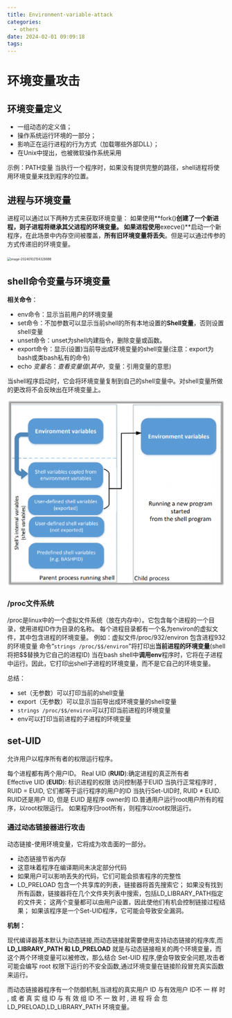 ```yaml
---
title: Environment-variable-attack
categories:
  - others
date: 2024-02-01 09:09:18
tags:
---
```


# 环境变量攻击

## 环境变量定义

- 一组动态的定义值；
- 操作系统运行环境的一部分；
- 影响正在运行进程的行为方式（加载哪些外部DLL）；
- 在Unix中提出，也被微软操作系统采用

<!-- more -->

 示例：PATH变量
 当执行一个程序时，如果没有提供完整的路径，shell进程将使用环境变量来找到程序的位置。

## 进程与环境变量

进程可以通过以下两种方式来获取环境变量：
如果使用**fork()**创建了一个新进程，则子进程将继承其父进程的环境变量。
如果进程使用**execve()**启动一个新程序，在此场景中内存空间被覆盖，**所有旧环境变量将丢失**。但是可以通过传参的方式传递旧的环境变量。

<img src="https://s2.loli.net/2024/02/12/ZSOTq4bIvodnzNG.png" alt="image-20240102154328886" style="zoom: 50%;" />

## shell命令变量与环境变量

**相关命令**：

-  env命令：显示当前用户的环境变量
-  set命令：不加参数可以显示当前shell的所有本地设置的**Shell变量**，否则设置shell变量
-  unset命令：unset为shell内建指令，删除变量或函数。
-  export命令：显示(设置)当前导出成环境变量的shell变量(注意：export为bash或类bash私有的命令)
-  echo $变量名：查看变量值(其中，$变量：引用变量的意思)



当shell程序启动时，它会将环境变量复制到自己的shell变量中。对shell变量所做的更改将不会反映出在环境变量上。

![image-20240102155752108](../img/5rLOqIHSgAGn3TQ.png)

### /proc文件系统

/proc是linux中的一个虚拟文件系统（放在内存中）。它包含每个进程的一个目录，使用进程ID作为目录的名称。
每个进程目录都有一个名为environ的虚拟文件，其中包含进程的环境变量。
例如：虚拟文件/proc/932/environ 包含进程932的环境变量
命令“`strings /proc/$$/environ`”将打印出**当前进程的环境变量**(shell将把$$替换为它自己的进程ID)
当在bash shell中**调用env**程序时，它将在子进程中运行。因此，它打印出shell子进程的环境变量，而不是它自己的环境变量。



总结：

- set（无参数）可以打印当前的shell变量
- export（无参数）可以显示当前导出成环境变量的shell变量
- `strings /proc/$$/environ`可以打印当前进程的环境变量
- env可以打印当前进程的子进程的环境变量

## set-UID

允许用户以程序所有者的权限运行程序。 

每个进程都有两个用户ID。 
Real UID (**RUID**):确定进程的真正所有者	
Effective UID (**EUID**): 标识进程的权限
访问控制基于EUID
当执行正常程序时 , RUID = EUID, 它们都等于运行程序的用户的ID
当执行Set-UID时, RUID ≠ EUID. RUID还是用户 ID, 但是 EUID 是程序 owner的 ID.普通用户运行root用户所有的程序，以root权限运行。
如果程序归root所有，则程序以root权限运行。

### 通过动态链接器进行攻击

动态链接-使用环境变量，它将成为攻击面的一部分。

- 动态链接节省内存
- 这意味着程序在编译期间未决定部分代码
- 如果用户可以影响丢失的代码，它们可能会损害程序的完整性
- LD_PRELOAD 包含一个共享库的列表，链接器将首先搜索它；
  如果没有找到所有函数，链接器将在几个文件夹列表中搜索，包括LD_LIBRARY_PATH指定的文件夹；
  这两个变量都可以由用户设置，因此使他们有机会控制链接过程结果；
  如果该程序是一个Set-UID程序，它可能会导致安全漏洞。

**机制：**

现代编译器基本默认为动态链接,而动态链接就需要使用支持动态链接的程序库,而 **LD_LIBRARY_PATH 和 LD_PRELOAD** 就是与动态链接相关的两个环境变量，而这个两个环境变量可以被修改，那么结合 Set-UID 程序,便会导致安全问题,攻击者可能会编写 root 权限下运行的不安全函数,通过环境变量在链接阶段冒充真实函数来运行。

而动态链接器程序有一个防御机制,当进程的真实用户 ID 与有效用户 ID不 一 样 时 , 或 者 真 实 组 ID 与 有 效 组 ID 不 一 致 时 , 进 程 将 会 忽 LD_PRELOAD,LD_LIBRARY_PATH 环境变量。

